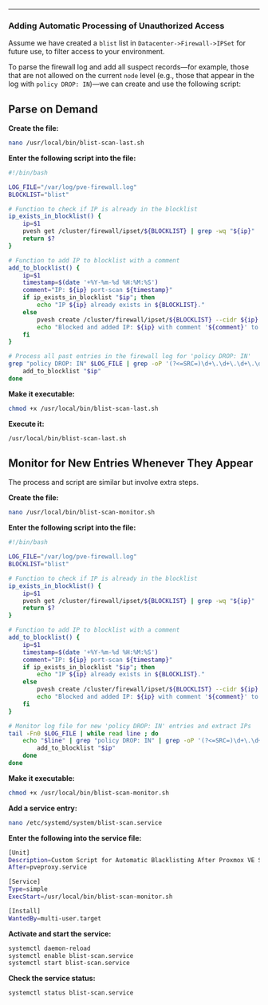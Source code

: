 ---

### Adding Automatic Processing of Unauthorized Access

Assume we have created a `blist` list in `Datacenter->Firewall->IPSet` for future use, to filter access to your environment.

To parse the firewall log and add all suspect records—for example, those that are not allowed on the current `node` level (e.g., those that appear in the log with `policy DROP: IN`)—we can create and use the following script:

## Parse on Demand

**Create the file:**

```bash
nano /usr/local/bin/blist-scan-last.sh
```

**Enter the following script into the file:**

```bash
#!/bin/bash

LOG_FILE="/var/log/pve-firewall.log"
BLOCKLIST="blist"

# Function to check if IP is already in the blocklist
ip_exists_in_blocklist() {
    ip=$1
    pvesh get /cluster/firewall/ipset/${BLOCKLIST} | grep -wq "${ip}"
    return $?
}

# Function to add IP to blocklist with a comment
add_to_blocklist() {
    ip=$1
    timestamp=$(date '+%Y-%m-%d %H:%M:%S')
    comment="IP: ${ip} port-scan ${timestamp}"
    if ip_exists_in_blocklist "$ip"; then
        echo "IP ${ip} already exists in ${BLOCKLIST}."
    else
        pvesh create /cluster/firewall/ipset/${BLOCKLIST} --cidr ${ip} --comment "${comment}"
        echo "Blocked and added IP: ${ip} with comment '${comment}' to ${BLOCKLIST}."
    fi
}

# Process all past entries in the firewall log for 'policy DROP: IN'
grep "policy DROP: IN" $LOG_FILE | grep -oP '(?<=SRC=)\d+\.\d+\.\d+\.\d+' | sort -u | while read -r ip ; do
    add_to_blocklist "$ip"
done
```

**Make it executable:**

```bash
chmod +x /usr/local/bin/blist-scan-last.sh
```

**Execute it:**

```bash
/usr/local/bin/blist-scan-last.sh
```

## Monitor for New Entries Whenever They Appear

The process and script are similar but involve extra steps.

**Create the file:**

```bash
nano /usr/local/bin/blist-scan-monitor.sh
```

**Enter the following script into the file:**

```bash
#!/bin/bash

LOG_FILE="/var/log/pve-firewall.log"
BLOCKLIST="blist"

# Function to check if IP is already in the blocklist
ip_exists_in_blocklist() {
    ip=$1
    pvesh get /cluster/firewall/ipset/${BLOCKLIST} | grep -wq "${ip}"
    return $?
}

# Function to add IP to blocklist with a comment
add_to_blocklist() {
    ip=$1
    timestamp=$(date '+%Y-%m-%d %H:%M:%S')
    comment="IP: ${ip} port-scan ${timestamp}"
    if ip_exists_in_blocklist "$ip"; then
        echo "IP ${ip} already exists in ${BLOCKLIST}."
    else
        pvesh create /cluster/firewall/ipset/${BLOCKLIST} --cidr ${ip} --comment "${comment}"
        echo "Blocked and added IP: ${ip} with comment '${comment}' to ${BLOCKLIST}."
    fi
}

# Monitor log file for new 'policy DROP: IN' entries and extract IPs
tail -Fn0 $LOG_FILE | while read line ; do
    echo "$line" | grep "policy DROP: IN" | grep -oP '(?<=SRC=)\d+\.\d+\.\d+\.\d+' | while read -r ip ; do
        add_to_blocklist "$ip"
    done
done
```

**Make it executable:**

```bash
chmod +x /usr/local/bin/blist-scan-monitor.sh
```

**Add a service entry:**

```bash
nano /etc/systemd/system/blist-scan.service
```

**Enter the following into the service file:**

```bash
[Unit]
Description=Custom Script for Automatic Blacklisting After Proxmox VE Services
After=pveproxy.service

[Service]
Type=simple
ExecStart=/usr/local/bin/blist-scan-monitor.sh

[Install]
WantedBy=multi-user.target
```

**Activate and start the service:**

```bash
systemctl daemon-reload
systemctl enable blist-scan.service
systemctl start blist-scan.service
```

**Check the service status:**

```bash
systemctl status blist-scan.service
```

